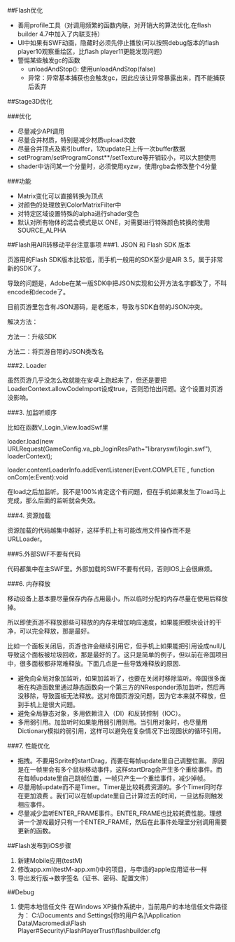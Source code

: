 ##Flash优化
- 善用profile工具（对调用频繁的函数内联，对开销大的算法优化,在flash builder 4.7中加入了内联支持）
- UI中如果有SWF动画，隐藏时必须先停止播放(可以按照debug版本的flash player10观察重绘区，比flash player11更能发现问题)
- 警惕某些触发gc的函数
	- unloadAndStop(): 使用unloadAndStop(false)
	- 异常：异常基本捕获也会触发gc，因此应该让异常暴露出来，而不能捕获后丢弃

##Stage3D优化

###优化
- 尽量减少API调用
- 尽量合并材质，特别是减少材质upload次数
- 尽量合并顶点及索引buffer，1次update只上传一次buffer数据
- setProgram/setProgramConst**/setTexture等开销较小，可以大胆使用
- shader中访问某一个分量时，必须使用xyzw，使用rgba会修改整个4分量

###功能
- Matrix变化可以直接转换为顶点
- 对颜色的处理放到ColorMatrixFilter中
- 对特定区域设置特殊的alpha进行shader变色
- 默认对所有物体的混合模式是以 ONE，对需要进行特殊颜色转换的使用SOURCE_ALPHA

##Flash用AIR转移动平台注意事项
###1. JSON 和 Flash SDK 版本

页游用的Flash SDK版本比较低，而手机一般用的SDK至少是AIR 3.5，属于非常新的SDK了。

导致的问题是，Adobe在某一版SDK中把JSON实现和公开方法名字都改了，不叫encode和decode了。

目前页游里包含有JSON源码，是老版本，导致与SDK自带的JSON冲突。

解决方法：

方法一：升级SDK

方法二：将页游自带的JSON类改名

###2. Loader

虽然页游几乎没怎么改就能在安卓上跑起来了，但还是要把LoaderContext.allowCodeImport设成true，否则恐怕出问题。这个设置对页游没影响。

###3. 加监听顺序

比如在函数V_Login_View.loadSwf里

loader.load(new URLRequest(GameConfig.va_pb_loginResPath+"libraryswf/login.swf"), loaderContext);

loader.contentLoaderInfo.addEventListener(Event.COMPLETE , function onCom(e:Event):void

在load之后加监听。我不是100%肯定这个有问题，但在手机如果发生了load马上完成，那么后面的监听就会失效。

###4. 资源加载

资源加载的代码越集中越好，这样手机上有可能改用文件操作而不是URLLoader。

###5.外部SWF不要有代码

代码都集中在主SWF里。外部加载的SWF不要有代码，否则IOS上会很麻烦。

###6. 内存释放

移动设备上基本要尽量保存内存占用最小，所以临时分配的内存尽量在使用后释放掉。

所以即使页游不释放那些可释放的内存来增加响应速度，如果能把模块设计的干净，可以完全释放，那是最好。

比如一个面板关闭后，页游也许会继续引用它，但手机上如果能把引用设成null儿导致这个面板被垃圾回收，那是最好的了。这只是简单的例子，但以前在帝国项目中，很多面板都非常难释放。下面几点是一些导致难释放的原因.

* 避免向全局对象加监听，如果加监听了，也要在关闭时移除监听。帝国很多面板在构造函数里通过静态函数向一个第三方的NResponder添加监听，然后再没移除，导致面板无法释放。这对帝国页游没问题，因为它本来就不释放，但到手机上是很大问题。
* 避免全局静态对象，多用依赖注入（DI）和反转控制（IOC）。
* 多用弱引用。加监听时如果能用弱引用则用。当引用对象时，也尽量用Dictionary模拟的弱引用，这样可以避免在复杂情况下出现图状的循环引用。

###7. 性能优化

* 拖拽。不要用Sprite的startDrag，而要在每帧update里自己调整位置。	原因是在一帧里会有多个鼠标移动事件，这样startDrag会产生多个重绘事件。而在每帧update里自己跳帧位置，一帧只产生一个重绘事件，减少掉帧。
* 尽量用帧update而不是Timer。Timer是比较耗费资源的。多个Timer同时存在更加浪费  。我们可以在帧update里自己计算过去的时间，一旦达标则触发相应事件。
* 尽量减少监听ENTER_FRAME事件。ENTER_FRAME也比较耗费性能。理想讲一个游戏最好只有一个ENTER_FRAME，然后在此事件处理里分别调用需要更新的函数。

##Flash发布到iOS步骤
1. 新建Mobile应用(testM)
2. 修改app.xml(testM-app.xml)中的<id>项目，与申请的apple应用证书一样
3. 导出发行版->数字签名（证书、密码、配置文件）

##Debug
1. 使用本地信任文件
在Windows XP操作系统中，当前用户的本地信任文件路径为：
C:\Documents and Settings\[你的用户名]\Application Data\Macromedia\Flash Player\#Security\FlashPlayerTrust\flashbuilder.cfg
